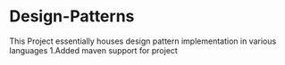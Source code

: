 # Design-Patterns
This Project essentially houses design pattern implementation in various languages
1.Added maven support for project
